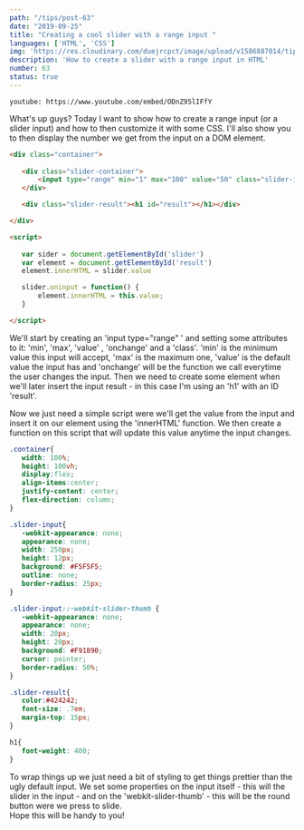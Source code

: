 ```yaml
---
path: "/tips/post-63"
date: "2019-09-25"
title: "Creating a cool slider with a range input "
languages: ['HTML', 'CSS']
img: 'https://res.cloudinary.com/duejrcpct/image/upload/v1586887014/tips/63-1_edov8c.png'
description: 'How to create a slider with a range input in HTML'
number: 63
status: true
---
```


`youtube: https://www.youtube.com/embed/ODnZ95lIFfY`

What's up guys?
Today I want to show how to create a range input (or a slider input) and how to then customize it with some CSS. I'll also show you to then display the number we get from the input on a DOM element.

 ```html
<div class="container">
                
    <div class="slider-container">
        <input type="range" min="1" max="100" value="50" class="slider-input" id="slider" onchange="setValue()">
    </div>

    <div class="slider-result"><h1 id="result"></h1></div>

</div>

<script>
    
    var sider = document.getElementById('slider')
    var element = document.getElementById('result')
    element.innerHTML = slider.value

    slider.oninput = function() {
        element.innerHTML = this.value;
    }

</script>
 ```

We'll start by creating an 'input type="range" ' and setting some attributes to it: 'min', 'max', 'value' , 'onchange' and a 'class'.
'min' is the minimum value this input will accept, 'max' is the maximum one, 'value' is the default value the input has and 'onchange' will be the function we call everytime the user changes the input.
Then we need to create some element when we'll later insert the input result - in this case I'm using an 'h1' with an ID 'result'.

Now we just need a simple script were we'll get the value from the input and insert it on our element using the 'innerHTML' function. We then create a function on this script that will update this value anytime the input changes.

 ```css
.container{
    width: 100%;
    height: 100vh;
    display:flex;
    align-items:center;
    justify-content: center;
    flex-direction: column;
}

.slider-input{
    -webkit-appearance: none;
    appearance: none;
    width: 250px;
    height: 12px;
    background: #F5F5F5;
    outline: none;
    border-radius: 25px;
}

.slider-input::-webkit-slider-thumb {
    -webkit-appearance: none;
    appearance: none;
    width: 20px; 
    height: 20px;
    background: #F91890;
    cursor: pointer;
    border-radius: 50%;
}

.slider-result{
    color:#424242;
    font-size: .7em;
    margin-top: 15px;
}

h1{
    font-weight: 400;
}
 ```

To wrap things up we just need a bit of styling to get things prettier than the ugly default input. We set some properties on the input itself - this will the slider in the input - and on the 'webkit-slider-thumb' - this will be the round button were we press to slide.  
Hope this will be handy to you!